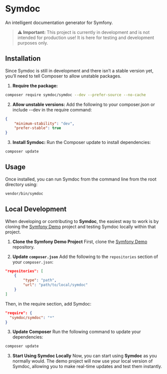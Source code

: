 # Symdoc
An intelligent documentation generator for Symfony.

> **⚠️ Important:**
This project is currently in development and is not intended for production use!
It is here for testing and development purposes only.

## Installation
Since Symdoc is still in development and there isn’t a stable version yet, you’ll need to tell Composer to allow unstable packages.

1. **Require the package:**
```bash
composer require symdoc/symdoc --dev --prefer-source --no-cache
```

2. **Allow unstable versions:** Add the following to your composer.json or include --dev in the require command:
```json
{
    "minimum-stability": "dev",
    "prefer-stable": true
}
```

3. **Install Symdoc:** Run the Composer update to install dependencies:
```bash
composer update
```

## Usage
Once installed, you can run Symdoc from the command line from the root directory using:
```bash
vendor/bin/symdoc
```

## Local Development

When developing or contributing to **Symdoc**, the easiest way to work is by cloning the [Symfony Demo](https://github.com/symfony/demo) project and testing Symdoc locally within that project.

1. **Clone the Symfony Demo Project**
First, clone the [Symfony Demo](https://github.com/symfony/demo) repository.

2. **Update `composer.json`**
Add the following to the `repositories` section of your `composer.json`:

```json
"repositories": [
    {
        "type": "path",
        "url": "path/to/local/symdoc"
    }
]
```
Then, in the require section, add Symdoc:
```json
"require": {
  "symdoc/symdoc": "*"
}
```

3. **Update Composer**
Run the following command to update your dependencies:
```bash
composer update
```

3. **Start Using Symdoc Locally**
Now, you can start using **Symdoc** as you normally would. The demo project will now use your local version of Symdoc, allowing you to make real-time updates and test them instantly.